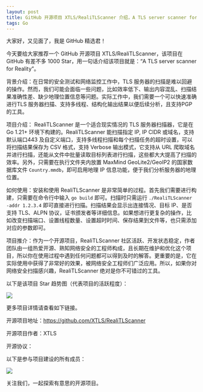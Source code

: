 ```yaml
---
layout: post
title: GitHub 开源项目 XTLS/RealiTLScanner 介绍，A TLS server scanner for Reality
tags: Go
---
```


大家好，又见面了，我是 GitHub 精选君！

今天要给大家推荐一个 GitHub 开源项目 XTLS/RealiTLScanner，该项目在 GitHub 有差不多 1000 Star，用一句话介绍该项目就是：“A TLS server scanner for Reality”。





背景介绍：在日常的安全测试和网络监控工作中，TLS 服务器的扫描是难以回避的操作。然而，我们可能会面临一些问题，比如效率低下、输出内容混乱、扫描结果准确性差、缺少地理位置信息等问题。实际工作中，我们需要一个可以快速准确进行TLS 服务器扫描、支持多线程、结构化输出结果以便后续分析，且支持PGP 的工具。

项目介绍： RealiTLScanner 是一个适合现实情况的 TLS 服务器扫描器，它是在 Go 1.21+ 环境下构建的。RealiTLScanner 能扫描指定 IP, IP CIDR 或域名，支持默认端口443 及自定义端口，支持多线程扫描和每个扫描任务的超时设置，可以将扫描结果保存为 CSV 格式，支持 Verbose 输出模式，它支持从 URL 爬取域名并进行扫描，还能从文件中批量读取目标列表进行扫描，这些都大大提高了扫描的效率。另外，只需要在执行文件夹内放置 MaxMind GeoLite2/GeoIP2 的国家数据库文件 `Country.mmdb`，即可启用地理 IP 信息功能，便于我们分析服务器的地理位置。

如何使用：安装和使用 RealiTLScanner 是非常简单的过程。首先我们需要进行构建，只需要在命令行中输入 `go build` 即可。扫描时只需运行 `./RealiTLScanner -addr 1.2.3.4` 即可直接进行扫描。扫描结果会显示出连接情况、目标 IP、是否支持 TLS、ALPN 协议，证书颁发者等详细信息。如果想进行更复杂的操作，比如改变扫描端口、设置线程数量、设置超时时间、保存结果到文件等，也只需添加对应的参数即可。

项目推介：作为一个开源项目，RealiTLScanner 社区活跃、开发状态稳定，作者团队由一组热爱开源、熟知网络安全的工程师构成，且长期在维护和优化这个项目，所以你在使用过程中遇到任何问题都可以得到及时的解答。更重要的是，它在实际使用中获得了非常好的效果，被网络安全工程师们广泛应用。所以，如果你对网络安全扫描感兴趣，RealiTLScanner 绝对是你不可错过的工具。


以下是该项目 Star 趋势图（代表项目的活跃程度）：

![](https://api.star-history.com/svg?repos=XTLS/RealiTLScanner&type=Timeline)

更多项目详情请查看如下链接。

开源项目地址：https://github.com/XTLS/RealiTLScanner 

开源项目作者：XTLS

开源协议：

以下是参与项目建设的所有成员：

![](https://contrib.rocks/image?repo=XTLS/RealiTLScanner)

关注我们，一起探索有意思的开源项目。

